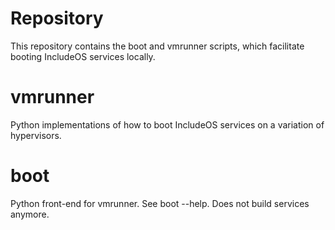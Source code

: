 # Repository

This repository contains the boot and vmrunner scripts, which facilitate booting IncludeOS services locally.

# vmrunner

Python implementations of how to boot IncludeOS services on a variation of hypervisors.

# boot

Python front-end for vmrunner. See boot --help. Does not build services anymore.
